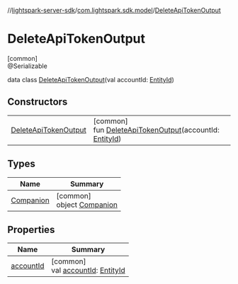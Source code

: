 //[lightspark-server-sdk](../../../index.md)/[com.lightspark.sdk.model](../index.md)/[DeleteApiTokenOutput](index.md)

# DeleteApiTokenOutput

[common]\
@Serializable

data class [DeleteApiTokenOutput](index.md)(val accountId: [EntityId](../-entity-id/index.md))

## Constructors

| | |
|---|---|
| [DeleteApiTokenOutput](-delete-api-token-output.md) | [common]<br>fun [DeleteApiTokenOutput](-delete-api-token-output.md)(accountId: [EntityId](../-entity-id/index.md)) |

## Types

| Name | Summary |
|---|---|
| [Companion](-companion/index.md) | [common]<br>object [Companion](-companion/index.md) |

## Properties

| Name | Summary |
|---|---|
| [accountId](account-id.md) | [common]<br>val [accountId](account-id.md): [EntityId](../-entity-id/index.md) |
